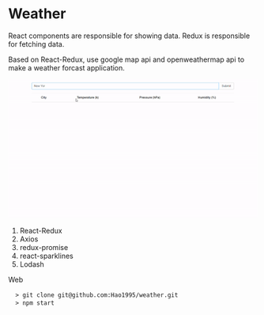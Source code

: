 # Weather
React components are responsible for showing data.
Redux is responsible for fetching data.

Based on React-Redux, use google map api and openweathermap api to make a weather forcast application.

![Searching for Youtube Videos](https://github.com/Hao1995/weather/blob/master/weather.gif "weather")

1. React-Redux
2. Axios
3. redux-promise
4. react-sparklines
5. Lodash

Web
```
  > git clone git@github.com:Hao1995/weather.git
  > npm start
```